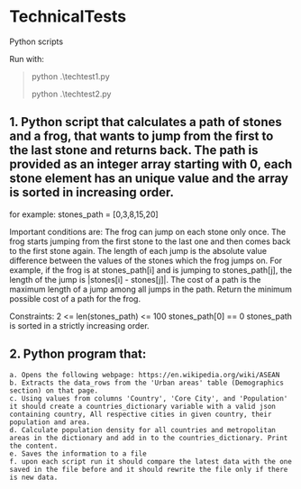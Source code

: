 # TechnicalTests
Python scripts

Run with:
> python .\techtest1.py
> 
> python .\techtest2.py

## 1. Python script that calculates a path of stones and a frog, that wants to jump from the first to the last stone and returns back. The path is provided as an integer array starting with 0, each stone element has an unique value and the array is sorted in increasing order. 
for example: stones_path = [0,3,8,15,20]

Important conditions are: 
The frog can jump on each stone only once.
The frog starts jumping from the first stone to the last one and then comes back to the first stone again.
The length of each jump is the absolute value difference between the values of the stones which the frog jumps on. For example, if the frog is at stones_path[i] and is jumping to stones_path[j], the length of the jump is |stones[i] - stones[j]|.
The cost of a path is the maximum length of a jump among all jumps in the path.
Return the minimum possible cost of a path for the frog.

Constraints:
2 <= len(stones_path) <= 100
stones_path[0] == 0
stones_path is sorted in a strictly increasing order.

## 2. Python program that:
    a. Opens the following webpage: https://en.wikipedia.org/wiki/ASEAN
    b. Extracts the data_rows from the 'Urban areas' table (Demographics section) on that page.
    c. Using values from columns 'Country', 'Core City', and 'Population' it should create a countries_dictionary variable with a valid json containing country, All respective cities in given country, their population and area.
    d. Calculate population density for all countries and metropolitan areas in the dictionary and add in to the countries_dictionary. Print the content.
    e. Saves the information to a file
    f. upon each script run it should compare the latest data with the one saved in the file before and it should rewrite the file only if there is new data.
